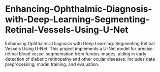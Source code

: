 # Enhancing-Ophthalmic-Diagnosis-with-Deep-Learning-Segmenting-Retinal-Vessels-Using-U-Net
Enhancing Ophthalmic Diagnosis with Deep Learning: Segmenting Retinal Vessels Using U-Net. This project implements a U-Net model for precise retinal blood vessel segmentation from fundus images, aiding in early detection of diabetic retinopathy and other ocular diseases. Includes data preprocessing, model training, and evaluation.
